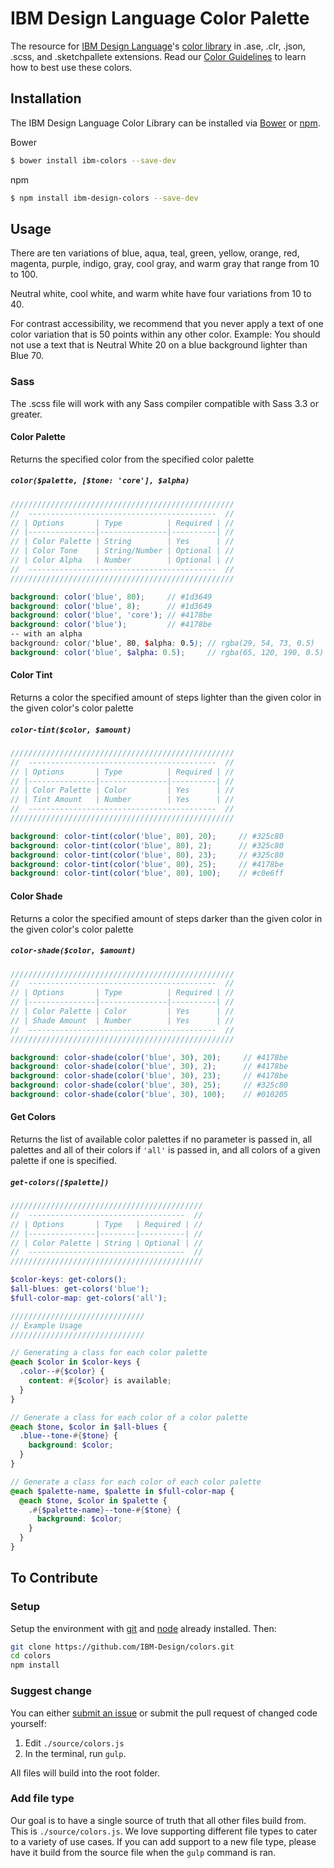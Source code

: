 IBM Design Language Color Palette
===================================

The resource for [IBM Design Language](https://www.ibm.com/design/language/)'s [color library](https://www.ibm.com/design/language/resources/color-library/) in .ase, .clr, .json, .scss, and .sketchpallete extensions. Read our [Color Guidelines](https://www.ibm.com/design/language/framework/visual/color/) to learn how to best use these colors.

## Installation

The IBM Design Language Color Library can be installed via [Bower](http://bower.io/) or [npm](https://www.npmjs.com/).

Bower
```bash
$ bower install ibm-colors --save-dev
```

npm
```bash
$ npm install ibm-design-colors --save-dev
```

## Usage

There are ten variations of blue, aqua, teal, green, yellow, orange, red, magenta, purple, indigo, gray, cool gray, and warm gray that range from 10 to 100.

Neutral white, cool white, and warm white have four variations from 10 to 40.

For contrast accessibility, we recommend that you never apply a text of one color variation that is 50 points within any other color. Example: You should not use a text that is Neutral White 20 on a blue background lighter than Blue 70.

### Sass

The .scss file will work with any Sass compiler compatible with Sass 3.3 or greater.

#### Color Palette

Returns the specified color from the specified color palette

##### `color($palette, [$tone: 'core'], $alpha)`

```scss
//////////////////////////////////////////////////
//  ------------------------------------------  //
// | Options       | Type          | Required | //
// |---------------|---------------|----------| //
// | Color Palette | String        | Yes      | //
// | Color Tone    | String/Number | Optional | //
// | Color Alpha   | Number        | Optional | //
//  ------------------------------------------  //
//////////////////////////////////////////////////

background: color('blue', 80);     // #1d3649
background: color('blue', 8);      // #1d3649
background: color('blue', 'core'); // #4178be
background: color('blue');         // #4178be
-- with an alpha
background: color('blue', 80, $alpha: 0.5); // rgba(29, 54, 73, 0.5)
background: color('blue', $alpha: 0.5);     // rgba(65, 120, 190, 0.5)

```

#### Color Tint

Returns a color the specified amount of steps lighter than the given color in the given color's color palette

##### `color-tint($color, $amount)`

```scss
//////////////////////////////////////////////////
//  ------------------------------------------  //
// | Options       | Type          | Required | //
// |---------------|---------------|----------| //
// | Color Palette | Color         | Yes      | //
// | Tint Amount   | Number        | Yes      | //
//  ------------------------------------------  //
//////////////////////////////////////////////////

background: color-tint(color('blue', 80), 20);     // #325c80
background: color-tint(color('blue', 80), 2);      // #325c80
background: color-tint(color('blue', 80), 23);     // #325c80
background: color-tint(color('blue', 80), 25);     // #4178be
background: color-tint(color('blue', 80), 100);    // #c0e6ff
```

#### Color Shade

Returns a color the specified amount of steps darker than the given color in the given color's color palette

##### `color-shade($color, $amount)`

```scss
//////////////////////////////////////////////////
//  ------------------------------------------  //
// | Options       | Type          | Required | //
// |---------------|---------------|----------| //
// | Color Palette | Color         | Yes      | //
// | Shade Amount  | Number        | Yes      | //
//  ------------------------------------------  //
//////////////////////////////////////////////////

background: color-shade(color('blue', 30), 20);     // #4178be
background: color-shade(color('blue', 30), 2);      // #4178be
background: color-shade(color('blue', 30), 23);     // #4178be
background: color-shade(color('blue', 30), 25);     // #325c80
background: color-shade(color('blue', 30), 100);    // #010205
```

#### Get Colors

Returns the list of available color palettes if no parameter is passed in, all palettes and all of their colors if `'all'` is passed in, and all colors of a given palette if one is specified.

##### `get-colors([$palette])`

```scss
///////////////////////////////////////////
//  -----------------------------------  //
// | Options       | Type   | Required | //
// |---------------|--------|----------| //
// | Color Palette | String | Optional | //
//  -----------------------------------  //
///////////////////////////////////////////

$color-keys: get-colors();
$all-blues: get-colors('blue');
$full-color-map: get-colors('all');

//////////////////////////////
// Example Usage
//////////////////////////////

// Generating a class for each color palette
@each $color in $color-keys {
  .color--#{$color} {
    content: #{$color} is available;
  }
}

// Generate a class for each color of a color palette
@each $tone, $color in $all-blues {
  .blue--tone-#{$tone} {
    background: $color;
  }
}

// Generate a class for each color of each color palette
@each $palette-name, $palette in $full-color-map {
  @each $tone, $color in $palette {
    .#{$palette-name}--tone-#{$tone} {
      background: $color;
    }
  }
}
```

## To Contribute

### Setup

Setup the environment with [git](https://git-scm.com/) and [node](https://nodejs.org/en/) already installed. Then:

```bash
git clone https://github.com/IBM-Design/colors.git
cd colors
npm install
```

### Suggest change

You can either [submit an issue](https://github.com/IBM-Design/colors/issues/new) or submit the pull request of changed code yourself:

1. Edit `./source/colors.js`
2. In the terminal, run `gulp`.

All files will build into the root folder.

### Add file type

Our goal is to have a single source of truth that all other files build from. This is `./source/colors.js`. We love supporting different file types to cater to a variety of use cases. If you can add support to a new file type, please have it build from the source file when the `gulp` command is ran.
